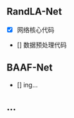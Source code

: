 <!--
 * @Descripttion: 
 * @Author: Jiang Tao
 * @version: 
 * @Date: 2022-08-06 00:31:35
 * @LastEditors: Jiang Tao
 * @LastEditTime: 2022-08-06 00:38:07
-->
## RandLA-Net

* [x] 网络核心代码

- [] 数据预处理代码

## BAAF-Net

- [] ing...

## ...



